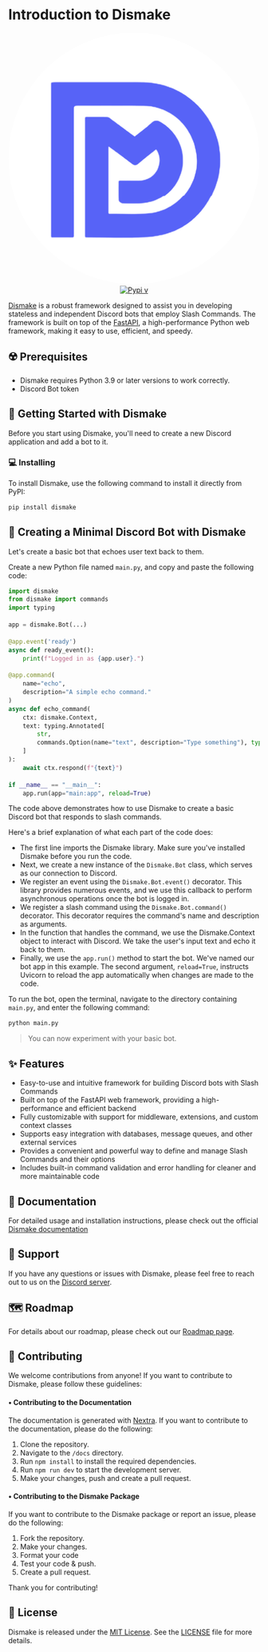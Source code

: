 # Introduction to Dismake

<p align="center">
  <img src="/docs/public/logo.png" alt="Dismake Logo"  style="border-radius:50%"/>
   <a href="https://pypi.org/project/dismake/">
   <img src="https://badge.fury.io/py/dismake.svg" alt="Pypi v" />
   </a>
</p>

[Dismake](https://github.com/PranoyMajumdar/dismake) is a robust framework designed to assist you in developing stateless and independent Discord bots that employ Slash Commands. The framework is built on top of the [FastAPI](https://fastapi.tiangolo.com), a high-performance Python web framework, making it easy to use, efficient, and speedy.

## ☢️ Prerequisites
- Dismake requires Python 3.9 or later versions to work correctly. 
- Discord Bot token 

## 🏁 Getting Started with Dismake
Before you start using Dismake, you'll need to create a new Discord application and add a bot to it.

### 💻 Installing
To install Dismake, use the following command to install it directly from PyPI:
```bash
pip install dismake
```

## 🤖 Creating a Minimal Discord Bot with Dismake
Let's create a basic bot that echoes user text back to them.

Create a new Python file named `main.py`, and copy and paste the following code:

```py
import dismake
from dismake import commands
import typing

app = dismake.Bot(...)

@app.event('ready')
async def ready_event():
    print(f"Logged in as {app.user}.")

@app.command(
    name="echo",
    description="A simple echo command."
)
async def echo_command(
    ctx: dismake.Context, 
    text: typing.Annotated[
        str,
        commands.Option(name="text", description="Type something"), type=str
    ]
):
    await ctx.respond(f"{text}")

if __name__ == "__main__":
    app.run(app="main:app", reload=True)
 ```

The code above demonstrates how to use Dismake to create a basic Discord bot that responds to slash commands.

Here's a brief explanation of what each part of the code does:

- The first line imports the Dismake library. Make sure you've installed Dismake before you run the code.
- Next, we create a new instance of the `Dismake.Bot` class, which serves as our connection to Discord.
- We register an event using the `Dismake.Bot.event()` decorator. This library provides numerous events, and we use this callback to perform asynchronous operations once the bot is logged in.
- We register a slash command using the `Dismake.Bot.command()` decorator. This decorator requires the command's name and description as arguments.
- In the function that handles the command, we use the Dismake.Context object to interact with Discord. We take the user's input text and echo it back to them.
- Finally, we use the `app.run()` method to start the bot. We've named our bot app in this example. The second argument, `reload=True`, instructs Uvicorn to reload the app automatically when changes are made to the code.

To run the bot, open the terminal, navigate to the directory containing `main.py`, and enter the following command:

```bash
python main.py
```

> You can now experiment with your basic bot.

## ✨ Features

- Easy-to-use and intuitive framework for building Discord bots with Slash Commands
- Built on top of the FastAPI web framework, providing a high-performance and efficient backend
- Fully customizable with support for middleware, extensions, and custom context classes
- Supports easy integration with databases, message queues, and other external services
- Provides a convenient and powerful way to define and manage Slash Commands and their options
- Includes built-in command validation and error handling for cleaner and more maintainable code

## 📖 Documentation

For detailed usage and installation instructions, please check out the official [Dismake documentation](/docs/pages/index.mdx)

## 🏥 Support

If you have any questions or issues with Dismake, please feel free to reach out to us on the [Discord server](https://discord.gg/your-discord-server-link-here).

## 🗺️ Roadmap

For details about our roadmap, please check out our [Roadmap page](/docs/pages/roadmap.mdx).

## 🤝 Contributing
We welcome contributions from anyone! If you want to contribute to Dismake, please follow these guidelines:

#### • Contributing to the Documentation
The documentation is generated with [Nextra](https://github.com/shuding/nextra). If you want to contribute to the documentation, please do the following:

1. Clone the repository.
2. Navigate to the `/docs` directory.
3. Run `npm install` to install the required dependencies.
4. Run `npm run dev` to start the development server.
5. Make your changes, push and create a pull request.

#### • Contributing to the Dismake Package
If you want to contribute to the Dismake package or report an issue, please do the following:

1. Fork the repository.
2. Make your changes.
3. Format your code 
4. Test your code & push.
5. Create a pull request.

Thank you for contributing!

## 🪪 License

Dismake is released under the [MIT License](https://opensource.org/licenses/MIT). See the [LICENSE](https://github.com/PranoyMajumdar/dismake/blob/main/LICENSE) file for more details.
